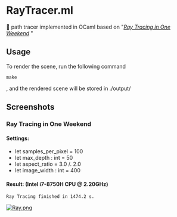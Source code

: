 
# RayTracer.ml

🌈 path tracer implemented in OCaml based on "[_Ray Tracing in One Weekend_](https://raytracing.github.io/books/RayTracingInOneWeekend.html)
"

## Usage

To render the scene, run the following command
``` 
make
```
 , and the rendered scene will be stored in ./output/
  
## Screenshots

### Ray Tracing in One Weekend

#### Settings:
- let samples_per_pixel = 100
- let max_depth : int = 50
- let aspect_ratio = 3.0 /. 2.0
- let image_width : int = 400

#### Result: (Intel i7-8750H CPU @ 2.20GHz)

```
Ray Tracing finished in 1474.2 s.
```

[![Ray.png](https://z3.ax1x.com/2021/07/03/R2tV3V.png)](https://imgtu.com/i/R2tV3V)
